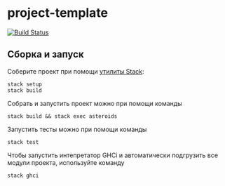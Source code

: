 # project-template

[![Build Status](https://travis-ci.org/cmc-haskell-2017/project-template.svg?branch=master)](https://travis-ci.org/cmc-haskell-2017/project-template)


## Сборка и запуск

Соберите проект при помощи [утилиты Stack](https://www.haskellstack.org):

```
stack setup
stack build
```

Собрать и запустить проект можно при помощи команды

```
stack build && stack exec asteroids
```

Запустить тесты можно при помощи команды

```
stack test
```

Чтобы запустить интепретатор GHCi и автоматически подгрузить все модули проекта, используйте команду

```
stack ghci
```

